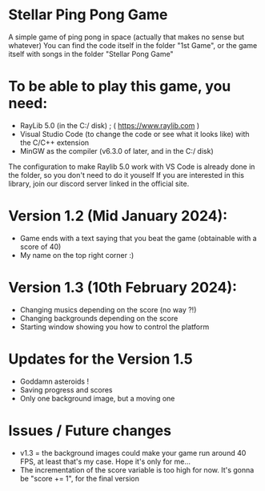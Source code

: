 # Stellar Ping Pong Game

A simple game of ping pong in space (actually that makes no sense but whatever)
You can find the code itself in the folder "1st Game", or the game itself with songs in the folder "Stellar Pong Game"

# To be able to play this game, you need:
- RayLib 5.0 (in the C:/ disk) ; ( https://www.raylib.com )
- Visual Studio Code (to change the code or see what it looks like) with the C/C++ extension
- MinGW as the compiler (v6.3.0 of later, and in the C:/ disk)

The configuration to make Raylib 5.0 work with VS Code is already done in the folder, so you don't need to do it youself
If you are interested in this library, join our discord server linked in the official site.

# Version 1.2 (Mid January 2024): 

- Game ends with a text saying that you beat the game (obtainable with a score of 40)
- My name on the top right corner :)

# Version 1.3 (10th February 2024):

- Changing musics depending on the score (no way ?!)
- Changing backgrounds depending on the score
- Starting window showing you how to control the platform

# Updates for the Version 1.5

- Goddamn asteroids !
- Saving progress and scores
- Only one background image, but a moving one

# Issues / Future changes

- v1.3 = the background images could make your game run around 40 FPS, at least that's my case. Hope it's only for me...
- The incrementation of the score variable is too high for now. It's gonna be "score += 1", for the final version
